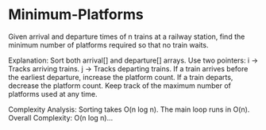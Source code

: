 # Minimum-Platforms
Given arrival and departure times of n trains at a railway station, find the minimum number of platforms required so that no train waits.

Explanation:
Sort both arrival[] and departure[] arrays.
Use two pointers:
i → Tracks arriving trains.
j → Tracks departing trains.
If a train arrives before the earliest departure, increase the platform count.
If a train departs, decrease the platform count.
Keep track of the maximum number of platforms used at any time.

Complexity Analysis:
Sorting takes O(n log n).
The main loop runs in O(n).
Overall Complexity: O(n log n)...
